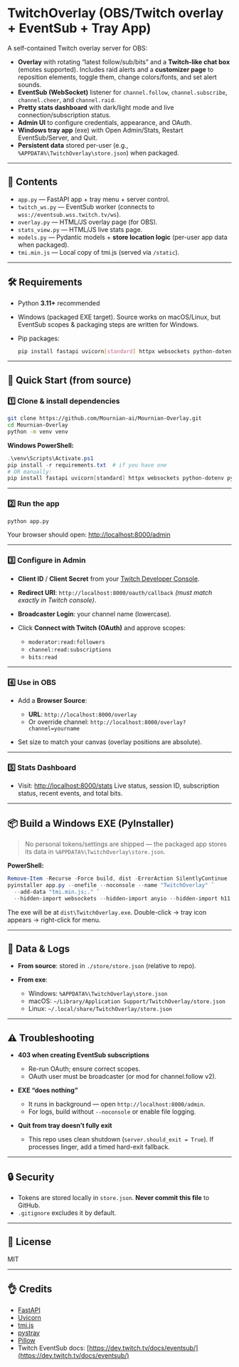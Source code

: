 # TwitchOverlay (OBS/Twitch overlay + EventSub + Tray App)

A self-contained Twitch overlay server for OBS:

* **Overlay** with rotating “latest follow/sub/bits” and a **Twitch-like chat box** (emotes supported). Includes raid alerts and a **customizer page** to reposition elements, toggle them, change colors/fonts, and set alert sounds.
* **EventSub (WebSocket)** listener for `channel.follow`, `channel.subscribe`, `channel.cheer`, and `channel.raid`.
* **Pretty stats dashboard** with dark/light mode and live connection/subscription status.
* **Admin UI** to configure credentials, appearance, and OAuth.
* **Windows tray app** (exe) with Open Admin/Stats, Restart EventSub/Server, and Quit.
* **Persistent data** stored per-user (e.g., `%APPDATA%\TwitchOverlay\store.json`) when packaged.

---

## 📂 Contents

* `app.py` — FastAPI app + tray menu + server control.
* `twitch_ws.py` — EventSub worker (connects to `wss://eventsub.wss.twitch.tv/ws`).
* `overlay.py` — HTML/JS overlay page (for OBS).
* `stats_view.py` — HTML/JS live stats page.
* `models.py` — Pydantic models + **store location logic** (per-user app data when packaged).
* `tmi.min.js` — Local copy of tmi.js (served via `/static`).

---

## 🛠 Requirements

* Python **3.11+** recommended
* Windows (packaged EXE target). Source works on macOS/Linux, but EventSub scopes & packaging steps are written for Windows.
* Pip packages:

  ```bash
  pip install fastapi uvicorn[standard] httpx websockets python-dotenv pydantic pystray pillow
  ```

---

## 🚀 Quick Start (from source)

### 1️⃣ Clone & install dependencies

```bash
git clone https://github.com/Mournian-ai/Mournian-Overlay.git
cd Mournian-Overlay
python -m venv venv
```

**Windows PowerShell:**

```powershell
.\venv\Scripts\Activate.ps1
pip install -r requirements.txt  # if you have one
# OR manually:
pip install fastapi uvicorn[standard] httpx websockets python-dotenv pydantic pystray pillow
```

---

### 2️⃣ Run the app

```bash
python app.py
```

Your browser should open: [http://localhost:8000/admin](http://localhost:8000/admin)

---

### 3️⃣ Configure in Admin

* **Client ID** / **Client Secret** from your [Twitch Developer Console](https://dev.twitch.tv/console/apps).
* **Redirect URI**: `http://localhost:8000/oauth/callback` *(must match exactly in Twitch console)*.
* **Broadcaster Login**: your channel name (lowercase).
* Click **Connect with Twitch (OAuth)** and approve scopes:

  * `moderator:read:followers`
  * `channel:read:subscriptions`
  * `bits:read`

---

### 4️⃣ Use in OBS

* Add a **Browser Source**:

  * **URL**: `http://localhost:8000/overlay`
  * Or override channel: `http://localhost:8000/overlay?channel=yourname`
* Set size to match your canvas (overlay positions are absolute).

---

### 5️⃣ Stats Dashboard

* Visit: [http://localhost:8000/stats](http://localhost:8000/stats)
  Live status, session ID, subscription status, recent events, and total bits.

---

## 📦 Build a Windows EXE (PyInstaller)

> No personal tokens/settings are shipped — the packaged app stores its data in `%APPDATA%\TwitchOverlay\store.json`.

**PowerShell:**

```powershell
Remove-Item -Recurse -Force build, dist -ErrorAction SilentlyContinue
pyinstaller app.py --onefile --noconsole --name "TwitchOverlay" `
  --add-data "tmi.min.js;." `
  --hidden-import websockets --hidden-import anyio --hidden-import h11
```

The exe will be at `dist\TwitchOverlay.exe`.
Double-click → tray icon appears → right-click for menu.

---

## 📁 Data & Logs

* **From source**: stored in `./store/store.json` (relative to repo).
* **From exe**:

  * Windows: `%APPDATA%\TwitchOverlay\store.json`
  * macOS: `~/Library/Application Support/TwitchOverlay/store.json`
  * Linux: `~/.local/share/TwitchOverlay/store.json`

---

## ⚠ Troubleshooting

* **403 when creating EventSub subscriptions**

  * Re-run OAuth; ensure correct scopes.
  * OAuth user must be broadcaster (or mod for channel.follow v2).
* **EXE “does nothing”**

  * It runs in background — open `http://localhost:8000/admin`.
  * For logs, build without `--noconsole` or enable file logging.
* **Quit from tray doesn’t fully exit**

  * This repo uses clean shutdown (`server.should_exit = True`).
    If processes linger, add a timed hard-exit fallback.

---

## 🔒 Security

* Tokens are stored locally in `store.json`.
  **Never commit this file** to GitHub.
* `.gitignore` excludes it by default.

---

## 📜 License

MIT

---

## 👌 Credits

* [FastAPI](https://fastapi.tiangolo.com/)
* [Uvicorn](https://www.uvicorn.org/)
* [tmi.js](https://tmijs.com/)
* [pystray](https://github.com/moses-palmer/pystray)
* [Pillow](https://python-pillow.org/)
* Twitch EventSub docs: [https://dev.twitch.tv/docs/eventsub/](https://dev.twitch.tv/docs/eventsub/)

